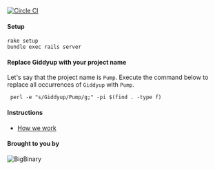 [![Circle CI](https://circleci.com/gh/bigbinary/wheel.png?style=badge)](https://circleci.com/gh/bigbinary/wheel)

#### Setup

```
rake setup
bundle exec rails server
```

#### Replace Giddyup with your project name

Let's say that the project name is `Pump`. Execute the command below to
replace all occurrences of `Giddyup` with `Pump`.

```
 perl -e "s/Giddyup/Pump/g;" -pi $(find . -type f)
```

#### Instructions

 - [How we work](http://how-we-work.bigbinary.com/)


#### Brought to you by


![BigBinary](http://bigbinary.com/assets/common/logo.png)
